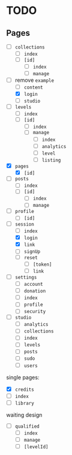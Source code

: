# TODO

## Pages

- [ ] `collections`
  - [ ] `index`
  - [ ] `[id]`
    - [ ] `index`
    - [ ] `manage`
- [ ] remove `example`
  - [ ] `content`
  - [x] `login`
  - [ ] `studio`
- [ ] `levels`
  - [ ] `index`
  - [ ] `[id]`
    - [ ] `index`
    - [ ] `manage`
      - [ ] `index`
      - [ ] `analytics`
      - [ ] `level`
      - [ ] `listing`
- [x] `pages`
  - [x] `[id]`
- [ ] `posts`
  - [ ] `index`
  - [ ] `[id]`
    - [ ] `index`
    - [ ] `manage`
- [ ] `profile`
  - [ ] `[id]`
- [ ] `session`
  - [ ] `index`
  - [x] `login`
  - [x] `link`
  - [ ] `signUp`
  - [ ] `reset`
    - [ ] `[token]`
    - [ ] `link`
- [ ] `settings`
  - [ ] `account`
  - [ ] `donation`
  - [ ] `index`
  - [ ] `profile`
  - [ ] `security`
- [ ] `studio`
  - [ ] `analytics`
  - [ ] `collections`
  - [ ] `index`
  - [ ] `levels`
  - [ ] `posts`
  - [ ] `sudo`
  - [ ] `users`

single pages:
- [x] `credits`
- [ ] `index`
- [ ] `library`

waiting design
- [ ] `qualified`
  - [ ] `index`
  - [ ] `manage`
  - [ ] `[levelId]`